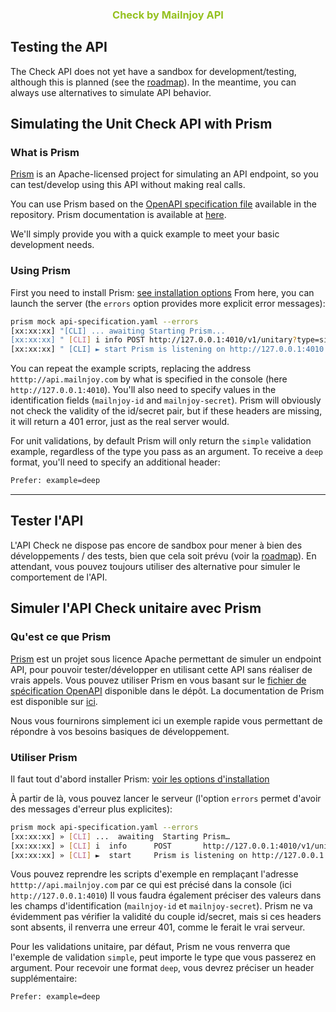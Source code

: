 
<h3 align="center"><span style="color:#95C11F;">Check by Mailnjoy<span> API</h3>

## Testing the API
The Check API does not yet have a sandbox for development/testing, although this is planned (see the [roadmap](https://trello.com/b/LUHqg3Bm)). 
In the meantime, you can always use alternatives to simulate API behavior.

## Simulating the Unit Check API with Prism
### What is Prism
[Prism](https://stoplight.io/open-source/prism/) is an Apache-licensed project for simulating an API endpoint, so you can test/develop using this API without making real calls.

You can use Prism based on the [OpenAPI specification file](https://github.com/mailnjoy/check-api/blob/master/openapi-specs/api-specification.yaml) available in the repository. Prism documentation is available at [here](https://stoplight.io/p/docs/gh/stoplightio/prism/README.md).

We'll simply provide you with a quick example to meet your basic development needs.

### Using Prism 
First you need to install Prism: [see installation options](https://github.com/stoplightio/prism/blob/master/docs/getting-started/01-installation.md)
From here, you can launch the server (the `errors` option provides more explicit error messages):
```bash
prism mock api-specification.yaml --errors
[xx:xx:xx] "[CLI] ... awaiting Starting Prism...
[xx:xx:xx] " [CLI] i info POST http://127.0.0.1:4010/v1/unitary?type=simple
[xx:xx:xx] " [CLI] ► start Prism is listening on http://127.0.0.1:4010
``` 

You can repeat the example scripts, replacing the address `htttp://api.mailnjoy.com` by what is specified in the console (here `http://127.0.0.1:4010`). 
You'll also need to specify values in the identification fields (`mailnjoy-id` and `mailnjoy-secret`). Prism will obviously not check the validity of the id/secret pair, but if these headers are missing, it will return a 401 error, just as the real server would.

For unit validations, by default Prism will only return the `simple` validation example, regardless of the type you pass as an argument.
To receive a `deep` format, you'll need to specify an additional header:
```bash
Prefer: example=deep
```

---

## Tester l'API
L'API Check ne dispose pas encore de sandbox pour mener à bien des développements / des tests, bien que cela soit prévu (voir la [roadmap](https://trello.com/b/LUHqg3Bm)). 
En attendant, vous pouvez toujours utiliser des alternative pour simuler le comportement de l'API.

## Simuler l'API Check unitaire avec Prism
### Qu'est ce que Prism
[Prism](https://stoplight.io/open-source/prism/) est un projet sous licence Apache permettant de simuler un endpoint API, pour pouvoir tester/développer en utilisant cette API sans réaliser de vrais appels.
Vous pouvez utiliser Prism en vous basant sur le [fichier de spécification OpenAPI](https://github.com/mailnjoy/check-api/blob/master/openapi-specs/api-specification.yaml) disponible dans le dépôt. La documentation de Prism est disponible sur [ici](https://stoplight.io/p/docs/gh/stoplightio/prism/README.md).

Nous vous fournirons simplement ici un exemple rapide vous permettant de répondre à vos besoins basiques de développement.

### Utiliser Prism 
Il faut tout d'abord installer Prism: [voir les options d'installation](https://github.com/stoplightio/prism/blob/master/docs/getting-started/01-installation.md)

À partir de là, vous pouvez lancer le serveur (l'option `errors` permet d'avoir des messages d'erreur plus explicites):
```bash
prism mock api-specification.yaml --errors
[xx:xx:xx] » [CLI] ...  awaiting  Starting Prism…
[xx:xx:xx] » [CLI] i  info      POST       http://127.0.0.1:4010/v1/unitary?type=simple
[xx:xx:xx] » [CLI] ►  start     Prism is listening on http://127.0.0.1:4010
``` 
Vous pouvez reprendre les scripts d'exemple en remplaçant l'adresse `htttp://api.mailnjoy.com` par ce qui est précisé dans la console (ici `http://127.0.0.1:4010`) 
Il vous faudra également préciser des valeurs dans les champs d'identification (`mailnjoy-id` et `mailnjoy-secret`). Prism ne va évidemment pas vérifier la validité du couple id/secret, mais si ces headers sont absents, il renverra une erreur 401, comme le ferait le vrai serveur.

Pour les validations unitaire, par défaut, Prism ne vous renverra que l'exemple de validation `simple`, peut importe le type que vous passerez en argument.
Pour recevoir une format `deep`, vous devrez préciser un header supplémentaire:
```bash
Prefer: example=deep
```
